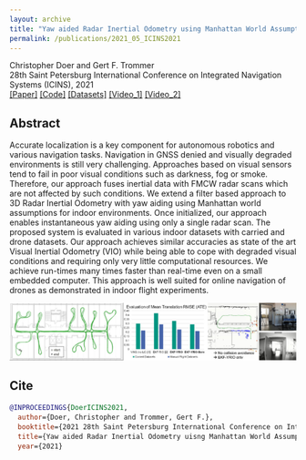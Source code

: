 ```yaml
---
layout: archive
title: "Yaw aided Radar Inertial Odometry using Manhattan World Assumptions"
permalink: /publications/2021_05_ICINS2021
---
```


Christopher Doer and Gert F. Trommer   
28th Saint Petersburg International Conference on Integrated Navigation Systems (ICINS), 2021     
[[Paper]](https://ieeexplore.ieee.org/document/9470842)
[[Code]](https://github.com/christopherdoer/rio) 
[[Datasets]](../_datasets/icins_2021_radar_inertial_odometry.md)
[[Video_1]](https://www.youtube.com/watch?v=EIcBMo1sM_g) 
[[Video_2]](https://www.youtube.com/watch?v=KhWPqMC6gSE)

## Abstract 
Accurate localization is a key component for autonomous robotics and various navigation tasks. 
Navigation in GNSS denied and visually degraded environments is still very challenging.
Approaches based on visual sensors tend to fail in poor visual conditions such as darkness, fog or smoke.
Therefore, our approach fuses inertial data with FMCW radar scans which are not affected by such conditions.
We extend a filter based approach to 3D Radar Inertial Odometry with yaw aiding using Manhattan world assumptions for indoor environments. 
Once initialized, our approach enables instantaneous yaw aiding using only a single radar scan.
The proposed system is evaluated in various indoor datasets with carried and drone datasets.
Our approach achieves similar accuracies as state of the art Visual Inertial Odometry (VIO) while being able to cope with degraded visual conditions and requiring only very little computational resources. 
We achieve run-times many times faster than real-time even on a small embedded computer.
This approach is well suited for online navigation of drones as demonstrated in indoor flight experiments.

![image](../images/publications/teaaser_icins2021_3.jpg) 

## Cite
~~~bibtex
@INPROCEEDINGS{DoerICINS2021,
  author={Doer, Christopher and Trommer, Gert F.},
  booktitle={2021 28th Saint Petersburg International Conference on Integrated Navigation Systems (ICINS)}, 
  title={Yaw aided Radar Inertial Odometry uisng Manhattan World Assumptions}, 
  year={2021}
~~~